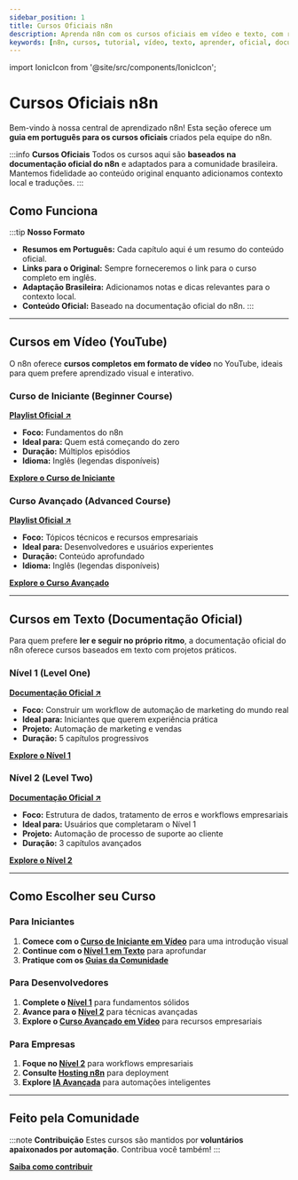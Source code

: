 ```yaml
---
sidebar_position: 1
title: Cursos Oficiais n8n
description: Aprenda n8n com os cursos oficiais em vídeo e texto, com resumos e guias em português.
keywords: [n8n, cursos, tutorial, vídeo, texto, aprender, oficial, documentação]
---
```


import IonicIcon from '@site/src/components/IonicIcon';

# <IonicIcon name="school-outline" size={32} color="#ea4b71" /> Cursos Oficiais n8n

Bem-vindo à nossa central de aprendizado n8n! Esta seção oferece um **guia em português para os cursos oficiais** criados pela equipe do n8n.

:::info <IonicIcon name="information-circle-outline" size={18} color="#3b82f6" /> **Cursos Oficiais**
Todos os cursos aqui são **baseados na documentação oficial do n8n** e adaptados para a comunidade brasileira. Mantemos fidelidade ao conteúdo original enquanto adicionamos contexto local e traduções.
:::

## <IonicIcon name="help-circle-outline" size={24} color="#ea4b71" /> Como Funciona

:::tip <IonicIcon name="checkmark-circle-outline" size={18} color="#10b981" /> **Nosso Formato**
- <IonicIcon name="document-text-outline" size={16} color="#6b7280" /> **Resumos em Português:** Cada capítulo aqui é um resumo do conteúdo oficial.
- <IonicIcon name="link-outline" size={16} color="#6b7280" /> **Links para o Original:** Sempre forneceremos o link para o curso completo em inglês.
- <IonicIcon name="create-outline" size={16} color="#6b7280" /> **Adaptação Brasileira:** Adicionamos notas e dicas relevantes para o contexto local.
- <IonicIcon name="shield-checkmark-outline" size={16} color="#6b7280" /> **Conteúdo Oficial:** Baseado na documentação oficial do n8n.
:::

---

## <IonicIcon name="videocam-outline" size={24} color="#ea4b71" /> Cursos em Vídeo (YouTube)

O n8n oferece **cursos completos em formato de vídeo** no YouTube, ideais para quem prefere aprendizado visual e interativo.

### <IonicIcon name="play-circle-outline" size={20} color="#10b981" /> Curso de Iniciante (Beginner Course)

**<IonicIcon name="logo-youtube" size={16} color="#ea4b71" /> [Playlist Oficial ↗](https://www.youtube.com/watch?v=I_7_b0I1I3Y&list=PL8p-62yr-wG4s4s_lq4a4M0S-s_k4iS3q)**

- <IonicIcon name="checkmark-outline" size={16} color="#6b7280" /> **Foco:** Fundamentos do n8n
- <IonicIcon name="checkmark-outline" size={16} color="#6b7280" /> **Ideal para:** Quem está começando do zero
- <IonicIcon name="checkmark-outline" size={16} color="#6b7280" /> **Duração:** Múltiplos episódios
- <IonicIcon name="checkmark-outline" size={16} color="#6b7280" /> **Idioma:** Inglês (legendas disponíveis)

**<IonicIcon name="arrow-forward-outline" size={16} color="#ea4b71" /> [Explore o Curso de Iniciante](cursos-em-video/curso-iniciante)**

### <IonicIcon name="trending-up-outline" size={20} color="#10b981" /> Curso Avançado (Advanced Course)

**<IonicIcon name="logo-youtube" size={16} color="#ea4b71" /> [Playlist Oficial ↗](https://www.youtube.com/watch?v=g1GkX1BH89E&list=PL8p-62yr-wG4a2c5a_z9sDq_aV2T-tOkb)**

- <IonicIcon name="checkmark-outline" size={16} color="#6b7280" /> **Foco:** Tópicos técnicos e recursos empresariais
- <IonicIcon name="checkmark-outline" size={16} color="#6b7280" /> **Ideal para:** Desenvolvedores e usuários experientes
- <IonicIcon name="checkmark-outline" size={16} color="#6b7280" /> **Duração:** Conteúdo aprofundado
- <IonicIcon name="checkmark-outline" size={16} color="#6b7280" /> **Idioma:** Inglês (legendas disponíveis)

**<IonicIcon name="arrow-forward-outline" size={16} color="#ea4b71" /> [Explore o Curso Avançado](cursos-em-video/curso-avancado)**

---

## <IonicIcon name="reader-outline" size={24} color="#ea4b71" /> Cursos em Texto (Documentação Oficial)

Para quem prefere **ler e seguir no próprio ritmo**, a documentação oficial do n8n oferece cursos baseados em texto com projetos práticos.

### <IonicIcon name="book-outline" size={20} color="#10b981" /> Nível 1 (Level One)

**<IonicIcon name="link-outline" size={16} color="#ea4b71" /> [Documentação Oficial ↗](https://docs.n8n.io/courses/level-one/)**

- <IonicIcon name="checkmark-outline" size={16} color="#6b7280" /> **Foco:** Construir um workflow de automação de marketing do mundo real
- <IonicIcon name="checkmark-outline" size={16} color="#6b7280" /> **Ideal para:** Iniciantes que querem experiência prática
- <IonicIcon name="checkmark-outline" size={16} color="#6b7280" /> **Projeto:** Automação de marketing e vendas
- <IonicIcon name="checkmark-outline" size={16} color="#6b7280" /> **Duração:** 5 capítulos progressivos

**<IonicIcon name="arrow-forward-outline" size={16} color="#ea4b71" /> [Explore o Nível 1](cursos-em-texto/nivel-um/capitulo-1)**

### <IonicIcon name="library-outline" size={20} color="#10b981" /> Nível 2 (Level Two)

**<IonicIcon name="link-outline" size={16} color="#ea4b71" /> [Documentação Oficial ↗](https://docs.n8n.io/courses/level-two/)**

- <IonicIcon name="checkmark-outline" size={16} color="#6b7280" /> **Foco:** Estrutura de dados, tratamento de erros e workflows empresariais
- <IonicIcon name="checkmark-outline" size={16} color="#6b7280" /> **Ideal para:** Usuários que completaram o Nível 1
- <IonicIcon name="checkmark-outline" size={16} color="#6b7280" /> **Projeto:** Automação de processo de suporte ao cliente
- <IonicIcon name="checkmark-outline" size={16} color="#6b7280" /> **Duração:** 3 capítulos avançados

**<IonicIcon name="arrow-forward-outline" size={16} color="#ea4b71" /> [Explore o Nível 2](cursos-em-texto/nivel-dois/capitulo-1)**

---

## <IonicIcon name="compass-outline" size={24} color="#ea4b71" /> Como Escolher seu Curso

### <IonicIcon name="person-outline" size={20} color="#10b981" /> Para Iniciantes
1. **Comece com o [Curso de Iniciante em Vídeo](cursos-em-video/curso-iniciante)** para uma introdução visual
2. **Continue com o [Nível 1 em Texto](cursos-em-texto/nivel-um/capitulo-1)** para aprofundar
3. **Pratique com os [Guias da Comunidade](../../comunidade/automacao-iniciantes)**

### <IonicIcon name="construct-outline" size={20} color="#10b981" /> Para Desenvolvedores
1. **Complete o [Nível 1](cursos-em-texto/nivel-um/capitulo-1)** para fundamentos sólidos
2. **Avance para o [Nível 2](cursos-em-texto/nivel-dois/capitulo-1)** para técnicas avançadas
3. **Explore o [Curso Avançado em Vídeo](cursos-em-video/curso-avancado)** para recursos empresariais

### <IonicIcon name="business-outline" size={20} color="#10b981" /> Para Empresas
1. **Foque no [Nível 2](cursos-em-texto/nivel-dois/capitulo-1)** para workflows empresariais
2. **Consulte [Hosting n8n](../../hosting-n8n)** para deployment
3. **Explore [IA Avançada](../../advanced-ai)** para automações inteligentes

---

## <IonicIcon name="heart-outline" size={24} color="#ea4b71" /> Feito pela Comunidade

:::note <IonicIcon name="people-outline" size={18} color="#f59e0b" /> **Contribuição**
Estes cursos são mantidos por **voluntários apaixonados por automação**. Contribua você também!
:::

**<IonicIcon name="arrow-forward-outline" size={16} color="#ea4b71" /> [Saiba como contribuir](../../contribuir/esta-documentacao)** 